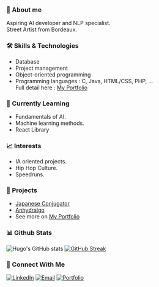 ### 👋 About me

Aspiring AI developer and NLP specialist. <br>
Street Artist from Bordeaux.

### 🛠️ Skills & Technologies

* Database 
* Project management
* Object-oriented programming
* Programming languages : C, Java, HTML/CSS, PHP, ... <br>
Full detail here : [My Portfolio](https://hugoretail.github.io/Portfolio/index.html)

### 🌱 Currently Learning

* Fundamentals of AI. <br>
* Machine learning methods. <br>
* React Library <br>

### 📈 Interests

* IA oriented projects. <br>
* Hip Hop Culture. <br>
* Speedruns. <br>

### 🚀 Projects

* [Japanese Conjugator](https://hugoretail.github.io/Japanese-Conjugator/)
* [Anhydralgo](https://github.com/khalidOuhmid/anhydralgo)
* See more on [My Portfolio](https://hugoretail.github.io/Portfolio/index.html)

### 📊 Github Stats

![Hugo's GitHub stats](https://github-readme-stats.vercel.app/api?username=TonPseudoGitHub&show_icons=true&theme=radical)
[![GitHub Streak](https://streak-stats.demolab.com/?user=TonPseudoGitHub&theme=radical)](https://git.io/streak-stats)


### 🤝 Connect With Me

[![LinkedIn](https://img.shields.io/badge/-LinkedIn-blue?style=flat-square&logo=LinkedIn&logoColor=white)](https://www.linkedin.com/in/hugo-retail-4036062a0/)
[![Email](https://img.shields.io/badge/Email-hugo.retail@hotmail.com-red?style=flat-square&logo=Gmail&logoColor=white)](mailto:hugo.retail@hotmail.com)
[![Portfolio](https://img.shields.io/badge/Portfolio-Visit-green?style=flat-square&logo=html5&logoColor=white)](https://hugoretail.github.io/Portfolio/index.html)

